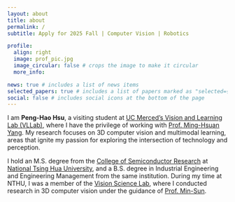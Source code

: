 ```yaml
---
layout: about
title: about
permalink: /
subtitle: Apply for 2025 Fall | Computer Vision | Robotics

profile:
  align: right
  image: prof_pic.jpg
  image_circular: false # crops the image to make it circular
  more_info:

news: true # includes a list of news items
selected_papers: true # includes a list of papers marked as "selected={true}"
social: false # includes social icons at the bottom of the page
---
```


<!-- Write your biography here. Tell the world about yourself. Link to your favorite [subreddit](http://reddit.com). You can put a picture in, too. The code is already in, just name your picture `prof_pic.jpg` and put it in the `img/` folder.

Put your address / P.O. box / other info right below your picture. You can also disable any of these elements by editing `profile` property of the YAML header of your `_pages/about.md`. Edit `_bibliography/papers.bib` and Jekyll will render your [publications page](/al-folio/publications/) automatically.

Link to your social media connections, too. This theme is set up to use [Font Awesome icons](https://fontawesome.com/) and [Academicons](https://jpswalsh.github.io/academicons/), like the ones below. Add your Facebook, Twitter, LinkedIn, Google Scholar, or just disable all of them. -->

I am <b>Peng-Hao Hsu</b>, a visiting student at [UC Merced’s Vision and Learning Lab (VLLab)](http://vllab.ucmerced.edu/), where I have the privilege of working with [Prof. Ming-Hsuan Yang](http://faculty.ucmerced.edu/mhyang). My research focuses on 3D computer vision and multimodal learning, areas that ignite my passion for exploring the intersection of technology and perception.

I hold an M.S. degree from the [College of Semiconductor Research](https://cosr.site.nthu.edu.tw/?Lang=en) at [National Tsing Hua University](https://nthu-en.site.nthu.edu.tw), and a B.S. degree in Industrial Engineering and Engineering Management from the same institution. During my time at NTHU, I was a member of the [Vision Science Lab](https://aliensunmin.github.io/lab/info.html), where I conducted research in 3D computer vision under the guidance of [Prof. Min-Sun](https://aliensunmin.github.io).
